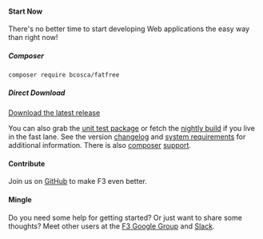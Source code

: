 #### Start Now

There's no better time to start developing Web applications the easy way than right now!

##### Composer
```
composer require bcosca/fatfree
```
##### Direct Download
<a class="btn btn-success" href="https://github.com/bcosca/fatfree/archive/master.zip">
	<i class="fa fa-download"></i> Download <span class="hidden-sm">the latest release</span>
</a>

You can also grab the [unit test package](https://github.com/bcosca/fatfree/archive/dev.zip "unit test package @ GitHub") or fetch the [nightly build](https://github.com/bcosca/fatfree-core "dev package @ GitHub") if you live in the fast lane. See the version [changelog](https://github.com/bcosca/fatfree-core/blob/master/CHANGELOG.md) and
[system requirements](system-requirements) for additional information. There is also [composer](https://packagist.org/packages/bcosca/fatfree) [support](https://packagist.org/packages/bcosca/fatfree-core).


#### Contribute

Join us on [GitHub](https://github.com/bcosca/fatfree) to make F3 even better.


#### Mingle

Do you need some help for getting started? Or just want to share some thoughts? Meet other users
at the [F3 Google Group](https://groups.google.com/forum/#!forum/f3-framework)
and [Slack](https://fatfreeframework-slack.herokuapp.com).
